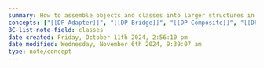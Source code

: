 ```yaml
---
summary: How to assemble objects and classes into larger structures in an efficient and flexible way.
concepts: ["[[DP Adapter]]", "[[DP Bridge]]", "[[DP Composite]]", "[[DP Decorator]]", "[[DP Facade]]", "[[DP Flyweight]]", "[[DP Proxy]]"]
BC-list-note-field: classes
date created: Friday, October 11th 2024, 2:56:10 pm
date modified: Wednesday, November 6th 2024, 9:39:07 am
type: note/concept
---
```

